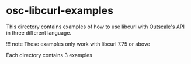 # osc-libcurl-examples
This directory contains examples of how to use libcurl with [Outscale's API](https://docs.outscale.com/api) in three different language.

!!! note
    These examples only work with libcurl 7.75 or above

Each directory contains 3 examples 
